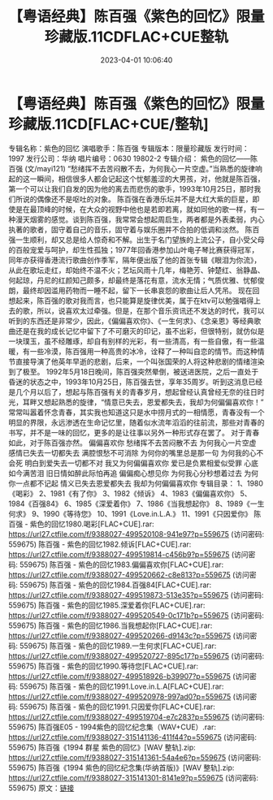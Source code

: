 ﻿---
title: 【粤语经典】陈百强《紫色的回忆》限量珍藏版.11CDFLAC+CUE整轨
date: 2023-04-01 10:06:40
categories: APE、FLAC、MP3
tags: 华语中文
---
# 【粤语经典】陈百强《紫色的回忆》限量珍藏版.11CD[FLAC+CUE/整轨]

专辑名称：紫色的回忆
演唱歌手：陈百强
专辑版本：限量珍藏版
发行时间：1997
发行公司：华纳
唱片编号：0630 19802-2
专辑介绍：
紫色的回忆——陈百强 (文/mayi121)
“愁绪挥不去苦闷散不去，为何我心一片空虚。”当熟悉的旋律响起的这一瞬间，相信很多人都会记起这个忧郁羞涩的大男孩，对，他就是陈百强，第一个可以让我们自发的因为他的离去而悲伤的歌手，1993年10月25日，那时我们所说的偶像还不是呕吐的对象。
陈百强在香港乐坛并不是大红大紫的巨星，即使是在最顶峰的时候，在大众的视野中他也是若即若离，就如同他的歌一样，有一种漫天烟雾的感觉。谈到陈百强，我常常会想起周启生，两者都是外表柔弱，内心执著的歌者，固守着自己的音乐，固守着与娱乐圈并不合拍的低调和淡然。
陈百强一生顺利，却又总是给人惊奇和不解。出生于名门望族的上流公子，自小受父母的百般宠爱与呵护，却生性孤独；1977年回香港参加山叶电子琴比赛获得冠军，同年亦获得香港流行歌曲创作季军，隔年便出版了他的首张专辑《眼泪为你流》，从此在歌坛走红，却始终不温不火；艺坛风雨十几年，梅艳芳、钟楚红、翁静晶、何起琼，丹尼的红颜知己颇多，却最终是落花有意，流水无情；气质优雅、忧郁俊朗，最终却因滥用药物而一睡不起，留下一长串哀怨的歌曲让后人凭吊。
现在回想起来，陈百强的歌对我而言，也只能算是旋律优美，属于在ktv可以勉强唱得上去的歌，所以，说喜欢太过牵强。但是，在那个音乐资讯还不发达的时代，我可以听到的东西还是非常少，因此，《偏偏喜欢你》、《一生何求》、《念亲恩》等经典歌曲还是在我的成长记忆中留下了不可磨灭的印记，虽不出彩，但很特别，就仿似是一块璞玉，虽不经雕琢，却自有别样的光彩，有一些清高，有一些自傲，有一些温暖，有一些冷漠，陈百强用一种高贵的冰冷，诠释了一种叫自恋的情节。而这种情节直接导演了他英年早逝的悲剧，后来，一个叫张国荣的人将这种悲剧的情绪渲染到了极至。
1992年5月18日晚间，陈百强突然晕倒，被送进医院，之后一直处于昏迷的状态之中，1993年10月25日，陈百强去世，享年35周岁。听到这消息已经是几个月以后了，想起与陈百强有关的青春岁月，想起曾经认真曾经无奈的往日时光，耳畔又想起熟悉的旋律，“情意已失去，恩爱都失去，我却为何偏偏喜欢你！”
常常叫嚣着怀念青春，其实我也知道这只是水中捞月式的一相情愿，青春没有一个明显的界限，永远渗透在生命记忆里，随着似水流年滔滔的往前流，那些对青春的书写，并不是一味的回忆，更多的是让往事以另外一种形式存在罢了。
对于青春如此，对于陈百强亦然。
偏偏喜欢你
愁绪挥不去苦闷散不去
为何我心一片空虚
感情已失去一切都失去
满腔恨愁不可消除
为何你的嘴里总是那一句
为何我的心不会死
明白到爱失去一切都不对
我又为何偏偏喜欢你
爱已是负累相爱似受罪
心底如今满苦泪
旧日情如醉此际怕再追
偏偏痴心想见你
为何我心分秒想着过去
为何你一点都不记起
情义已失去恩爱都失去
我却为何偏偏喜欢你
专辑目录：
1、1980《喝彩》
2、1981《有了你》
3、1982《倾诉》
4、1983《偏偏喜欢你》
5、1984《百强84》
6、1985《深爱着你》
7、1986《当我想起你》
8、1989《一生何求》
9、1990《等待您》
10、1991《Love.in.L.A.》
11、1991《只因爱你》
陈百强 - 紫色的回忆1980.喝彩[FLAC+CUE].rar: https://url27.ctfile.com/f/9388027-499520108-941e97?p=559675
(访问密码: 559675)
陈百强 - 紫色的回忆1982.倾诉[FLAC+CUE].rar: https://url27.ctfile.com/f/9388027-499519814-c456b9?p=559675
(访问密码: 559675)
陈百强 - 紫色的回忆1983.偏偏喜欢你[FLAC+CUE].rar: https://url27.ctfile.com/f/9388027-499520662-c8e813?p=559675
(访问密码: 559675)
陈百强 - 紫色的回忆1984.百强84[FLAC+CUE].rar: https://url27.ctfile.com/f/9388027-499519873-513e35?p=559675
(访问密码: 559675)
陈百强 - 紫色的回忆1985.深爱着你[FLAC+CUE].rar: https://url27.ctfile.com/f/9388027-499520549-0c171b?p=559675
(访问密码: 559675)
陈百强 - 紫色的回忆1986.当我想起你[FLAC+CUE].rar: https://url27.ctfile.com/f/9388027-499520266-d9143c?p=559675
(访问密码: 559675)
陈百强 - 紫色的回忆1989.一生何求[FLAC+CUE].rar: https://url27.ctfile.com/f/9388027-499520727-895c17?p=559675
(访问密码: 559675)
陈百强 - 紫色的回忆1990.等待您[FLAC+CUE].rar: https://url27.ctfile.com/f/9388027-499518926-b39907?p=559675
(访问密码: 559675)
陈百强 - 紫色的回忆1991.Love.in.L.A[FLAC+CUE].rar: https://url27.ctfile.com/f/9388027-499520978-997ad0?p=559675
(访问密码: 559675)
陈百强 - 紫色的回忆1991.只因爱你[FLAC+CUE].rar: https://url27.ctfile.com/f/9388027-499519704-e7c283?p=559675
(访问密码: 559675)
陈百强E05 - 1994紫色的回忆纪念集（WAV+CUE）.rar: https://url27.ctfile.com/f/9388027-315141136-411f44?p=559675
(访问密码: 559675)
陈百强《1994 群星 紫色的回忆》[WAV 整轨].zip: https://url27.ctfile.com/f/9388027-315141361-54a4e6?p=559675
(访问密码: 559675)
陈百强《1994 紫色的回忆纪念集(华纳首版)》[WAV 整轨].zip: https://url27.ctfile.com/f/9388027-315141301-8141e9?p=559675
(访问密码: 559675)
原文：[链接](https://blog.sina.com.cn/s/blog_1647c7e760103118u.html)